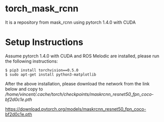 # torch_mask_rcnn
It is a repository from mask_rcnn using pytorch 1.4.0 with CUDA

# Setup Instructions
Assume pytorch 1.4.0 with CUDA and ROS Melodic are installed, please run the following instructions:

```
$ pip3 install torchvision==0.5.0
$ sudo apt-get install python3-matplotlib
```

After the above installation, please download the network from the link below and copy to */home/vincent/.cache/torch/checkpoints/maskrcnn_resnet50_fpn_coco-bf2d0c1e.pth*

https://download.pytorch.org/models/maskrcnn_resnet50_fpn_coco-bf2d0c1e.pth



